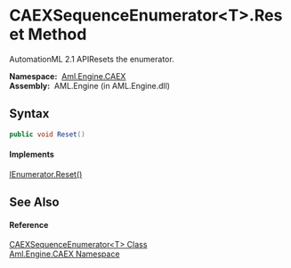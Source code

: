 CAEXSequenceEnumerator&lt;T>.Reset Method
=========================================
AutomationML 2.1 APIResets the enumerator.

  **Namespace:**  [Aml.Engine.CAEX][1]  
  **Assembly:**  AML.Engine (in AML.Engine.dll)

Syntax
------

```csharp
public void Reset()
```

#### Implements
[IEnumerator.Reset()][2]  


See Also
--------

#### Reference
[CAEXSequenceEnumerator&lt;T> Class][3]  
[Aml.Engine.CAEX Namespace][1]  

[1]: ../README.md
[2]: https://docs.microsoft.com/dotnet/api/system.collections.ienumerator.reset#System_Collections_IEnumerator_Reset
[3]: README.md
[4]: https://www.automationml.org
[5]: ../../icons/logoShade.png